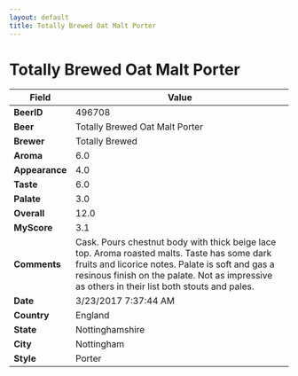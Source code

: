 ```yaml
---
layout: default
title: Totally Brewed Oat Malt Porter
---
```


# Totally Brewed Oat Malt Porter

| Field         | Value     |
|---------------|-----------|
| **BeerID** | 496708 |
| **Beer** | Totally Brewed Oat Malt Porter |
| **Brewer** | Totally Brewed |
| **Aroma** | 6.0 |
| **Appearance** | 4.0 |
| **Taste** | 6.0 |
| **Palate** | 3.0 |
| **Overall** | 12.0 |
| **MyScore** | 3.1 |
| **Comments** | Cask. Pours chestnut body with thick beige lace top. Aroma roasted malts. Taste has some dark fruits and licorice notes. Palate is soft and gas a resinous finish on the palate. Not as impressive as others in their list both stouts and pales. |
| **Date** | 3/23/2017 7:37:44 AM |
| **Country** | England |
| **State** | Nottinghamshire |
| **City** | Nottingham |
| **Style** | Porter |
